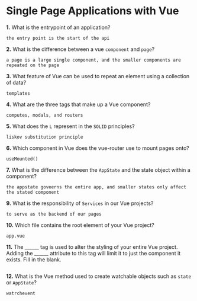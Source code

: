 # Single Page Applications with Vue

**1.** What is the entrypoint of an application?
<!-- enter you answer in the space below -->
```
the entry point is the start of the api
```
**2.** What is the difference between a vue `component` and `page`?
<!-- enter you answer in the space below -->
```
a page is a large single component, and the smaller components are repeated on the page
```
**3.** What feature of Vue can be used to repeat an element using a collection of data?
<!-- enter you answer in the space below -->
```
templates
```
**4.** What are the three tags that make up a Vue component?
<!-- enter you answer in the space below -->
```
computes, modals, and routers
```
**5.** What does the `L` represent in the `SOLID` principles?
<!-- enter you answer in the space below -->
```
liskov substitution principle
```
**6.** Which component in Vue does the vue-router use to mount pages onto?
<!-- enter you answer in the space below -->
```
useMounted()
```
**7.** What is the difference between the `AppState` and the state object within a component?
<!-- enter you answer in the space below -->
```
the appstate goveerns the entire app, and smaller states only affect the stated component
```
**9.** What is the responsibility of `Services` in our Vue projects?
<!-- enter you answer in the space below -->
```
to serve as the backend of our pages
```
**10.** Which file contains the root element of your Vue project?
<!-- enter you answer in the space below -->
```
app.vue
```
**11.** The ______ tag is used to alter the styling of your entire Vue project.  Adding the ______ attribute to this tag will limit it to just the component it exists.  Fill in the blank.
<!-- enter you answer in the space below -->
```

```
**12.** What is the Vue method used to create watchable objects such as `state` or `AppState`?
<!-- enter you answer in the space below -->
```
watrchevent
```